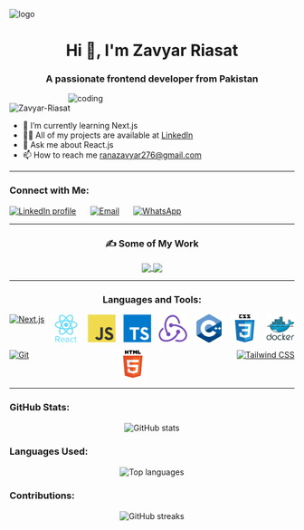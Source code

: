 ![logo](https://github.com/Zavyar-Riasat/Zavyar-Riasat/blob/main/linkedin%20bg%20img.png?raw=true)

<h1 align="center">Hi 👋, I'm Zavyar Riasat</h1>
<h3 align="center">A passionate frontend developer from Pakistan</h3>

<img align="right" alt="coding" width="400" src="https://camo.githubusercontent.com/4d9f5ecceb711eec6e2018f38a5677dc657c9738d4a65ba3b928c41c0a45b439/68747470733a2f2f6d69726f2e6d656469756d2e636f6d2f6d61782f313336302f302a37513379765349765f7430696f4a2d5a2e676966">

<p align="left"> 
  <img src="https://komarev.com/ghpvc/?username=Zavyar-Riasat&label=Profile%20views&color=0e75b6&style=flat" alt="Zavyar-Riasat" />
</p>

- 🌱 I’m currently learning Next.js
- 👨‍💻 All of my projects are available at [LinkedIn](https://www.linkedin.com/in/zavyar-riasat-3b38a7290/)
- 💬 Ask me about React.js
- 📫 How to reach me ranazavyar276@gmail.com


---

<h3 align="left">Connect with Me:</h3>
<p align="left" style="display: flex; gap: 15px;">
  <!-- LinkedIn -->
  <a href="https://www.linkedin.com/in/zavyar-riasat-3b38a7290/" target="_blank" style="margin-right: 10px;">
    <img align="center" src="https://raw.githubusercontent.com/rahuldkjain/github-profile-readme-generator/master/src/images/icons/Social/linked-in-alt.svg" alt="LinkedIn profile" height="40" width="40" />
  </a>
  
  <!-- Email -->
  <a href="mailto:ranazavyar276@gmail.com" target="_blank" style="margin-right: 10px;">
    <img align="center" src="https://upload.wikimedia.org/wikipedia/commons/4/4e/Mail_%28iOS%29.svg" alt="Email" height="40" width="40" />
  </a>
  
  <!-- WhatsApp -->
  <a href="https://wa.me/923157360276" target="_blank" style="margin-right: 10px;">
    <img align="center" src="https://upload.wikimedia.org/wikipedia/commons/6/6b/WhatsApp.svg" alt="WhatsApp" height="40" width="40" />
  </a>
</p>


---

<h3 align="center">&#x270d; Some of My Work</h3>

<p align=center>
    <a href="https://github.com/Muhammad-Faizan-Alam/construction-company-project">
        <img align=center width=350px  src="https://github-readme-stats.vercel.app/api/pin/?username=Muhammad-Faizan-Alam&repo=construction-company-project&cache_seconds=86400&theme=tokyonight" />
    </a>
    <a href="https://github.com/Muhammad-Faizan-Alam/Muhammad-Faizan-Alam">
        <img align=center width=350px  src="https://github-readme-stats.vercel.app/api/pin/?username=Muhammad-Faizan-Alam&repo=Muhammad-Faizan-Alam&cache_seconds=86400&theme=tokyonight" />
    </a>
</p>


---


<h3 align="center">Languages and Tools:</h3>
<p align="center" style="display: flex; flex-wrap: wrap; justify-content: space-between; gap: 10px;">
  <a href="https://nextjs.org/" target="_blank" rel="noreferrer">
    <img src="https://cdn.worldvectorlogo.com/logos/next-js.svg" alt="Next.js" width="50" height="50" />
  </a>
  <a href="https://reactjs.org/" target="_blank" rel="noreferrer">
    <img src="https://raw.githubusercontent.com/devicons/devicon/master/icons/react/react-original-wordmark.svg" alt="React.js" width="50" height="50" />
  </a>
  <a href="https://developer.mozilla.org/en-US/docs/Web/JavaScript" target="_blank" rel="noreferrer">
    <img src="https://raw.githubusercontent.com/devicons/devicon/master/icons/javascript/javascript-original.svg" alt="JavaScript" width="50" height="50" />
  </a>
  <a href="https://www.typescriptlang.org/" target="_blank" rel="noreferrer">
    <img src="https://raw.githubusercontent.com/devicons/devicon/master/icons/typescript/typescript-original.svg" alt="TypeScript" width="50" height="50" />
  </a>
  <a href="https://redux.js.org" target="_blank" rel="noreferrer">
    <img src="https://raw.githubusercontent.com/devicons/devicon/master/icons/redux/redux-original.svg" alt="Redux" width="50" height="50" />
  </a>
  <a href="https://www.w3schools.com/cpp/" target="_blank" rel="noreferrer">
    <img src="https://raw.githubusercontent.com/devicons/devicon/master/icons/cplusplus/cplusplus-original.svg" alt="C++" width="50" height="50" />
  </a>
  <a href="https://www.w3schools.com/css/" target="_blank" rel="noreferrer">
    <img src="https://raw.githubusercontent.com/devicons/devicon/master/icons/css3/css3-original-wordmark.svg" alt="CSS3" width="50" height="50" />
  </a>
  <a href="https://www.docker.com/" target="_blank" rel="noreferrer">
    <img src="https://raw.githubusercontent.com/devicons/devicon/master/icons/docker/docker-original-wordmark.svg" alt="Docker" width="50" height="50" />
  </a>
  <a href="https://git-scm.com/" target="_blank" rel="noreferrer">
    <img src="https://www.vectorlogo.zone/logos/git-scm/git-scm-icon.svg" alt="Git" width="50" height="50" />
  </a>
  <a href="https://www.w3.org/html/" target="_blank" rel="noreferrer">
    <img src="https://raw.githubusercontent.com/devicons/devicon/master/icons/html5/html5-original-wordmark.svg" alt="HTML5" width="50" height="50" />
  </a>
  <a href="https://tailwindcss.com/" target="_blank" rel="noreferrer">
    <img src="https://www.vectorlogo.zone/logos/tailwindcss/tailwindcss-icon.svg" alt="Tailwind CSS" width="50" height="50" />
  </a>
</p>

---

<h3 align="left">GitHub Stats:</h3>
<p align="center">
  <img align="center" width="400" src="https://github-readme-stats.vercel.app/api?username=Zavyar-Riasat&show_icons=true&locale=en" alt="GitHub stats" />
</p>

<h3 align="left">Languages Used:</h3>
<p align="center">
  <img align="center" width="400" src="https://github-readme-stats.vercel.app/api/top-langs?username=Zavyar-Riasat&show_icons=true&locale=en&layout=compact" alt="Top languages" />
</p>

<h3 align="left">Contributions:</h3>
<p align="center">
  <img align="center" width="400" src="https://github-readme-streak-stats.herokuapp.com/?user=Zavyar-Riasat&" alt="GitHub streaks" />
</p>
